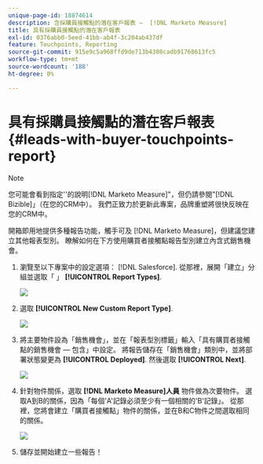 ```yaml
---
unique-page-id: 18874614
description: 含採購員接觸點的潛在客戶報表 —  [!DNL Marketo Measure]
title: 具有採購員接觸點的潛在客戶報表
exl-id: 0376abb0-5eed-41bb-ab4f-3c204ab437df
feature: Touchpoints, Reporting
source-git-commit: 915e9c5a968ffd9de713b4308cadb91768613fc5
workflow-type: tm+mt
source-wordcount: '188'
ht-degree: 0%

---
```


# 具有採購員接觸點的潛在客戶報表 {#leads-with-buyer-touchpoints-report}

>[!NOTE]
>
>您可能會看到指定&#39;&#39;的說明[!DNL Marketo Measure]&quot;，但仍請參閱&quot;[!DNL Bizible]」（在您的CRM中）。 我們正致力於更新此專案，品牌重塑將很快反映在您的CRM中。

開箱即用地提供多種報告功能，觸手可及 [!DNL Marketo Measure]，但建議您建立其他報表型別。 瞭解如何在下方使用購買者接觸點報告型別建立內含式銷售機會。

1. 瀏覽至以下專案中的設定選項： [!DNL Salesforce]. 從那裡，展開「建立」分組並選取「 」 **[!UICONTROL Report Types]**.

   ![](assets/1.jpg)

1. 選取 **[!UICONTROL New Custom Report Type]**.

   ![](assets/2.jpg)

1. 將主要物件設為「銷售機會」，並在「報表型別標籤」輸入「具有購買者接觸點的銷售機會 — 包含」中設定。 將報告儲存在「銷售機會」類別中，並將部署狀態變更為 **[!UICONTROL Deployed]**. 然後選取 **[!UICONTROL Next]**.

   ![](assets/3.jpg)

1. 針對物件關係，選取 **[!DNL Marketo Measure]人員** 物件做為次要物件。 選取A到B的關係，因為「每個&#39;A&#39;記錄必須至少有一個相關的&#39;B&#39;記錄」。 從那裡，您將會建立「購買者接觸點」物件的關係，並在B和C物件之間選取相同的關係。

   ![](assets/4.jpg)

1. 儲存並開始建立一些報告！
